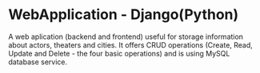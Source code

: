 # WebApplication - Django(Python)
A web aplication (backend and frontend) useful for storage information about actors, theaters and cities. It offers CRUD operations (Create, Read, Update and Delete - the four basic operations) and is using  MySQL database service.
